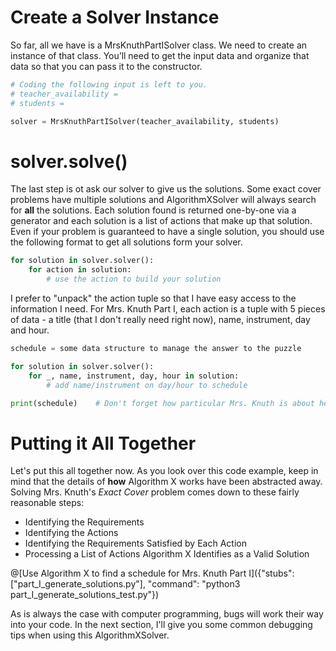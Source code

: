 # Create a Solver Instance

So far, all we have is a MrsKnuthPartISolver class. We need to create an instance of that class. You’ll need to get the input data and organize that data so that you can pass it to the constructor.

```python
# Coding the following input is left to you. 
# teacher_availability = 
# students =

solver = MrsKnuthPartISolver(teacher_availability, students)
```

# solver.solve()

The last step is ot ask our solver to give us the solutions. Some exact cover problems have multiple solutions and AlgorithmXSolver will always search for __all__ the solutions. Each solution found is returned one-by-one via a generator and each solution is a list of actions that make up that solution. Even if your problem is guaranteed to have a single solution, you should use the following format to get all solutions form your solver.

```python
for solution in solver.solver():
    for action in solution:
        # use the action to build your solution
```

I prefer to "unpack" the action tuple so that I have easy access to the information I need. For Mrs. Knuth Part I, each action is a tuple with 5 pieces of data - a title (that I don't really need right now), name, instrument, day and hour.

```python
schedule = some data structure to manage the answer to the puzzle

for solution in solver.solver():
    for _, name, instrument, day, hour in solution:
        # add name/instrument on day/hour to schedule

print(schedule)    # Don't forget how particular Mrs. Knuth is about her schedule formatting.
```

# Putting it All Together

Let's put this all together now. As you look over this code example, keep in mind that the details of __how__ Algorithm X works have been abstracted away. Solving Mrs. Knuth's _Exact Cover_ problem comes down to these fairly reasonable steps:

* Identifying the Requirements
* Identifying the Actions
* Identifying the Requirements Satisfied by Each Action
* Processing a List of Actions Algorithm X Identifies as a Valid Solution

@[Use Algorithm X to find a schedule for Mrs. Knuth Part I]({"stubs": ["part_I_generate_solutions.py"], "command": "python3 part_I_generate_solutions_test.py"})

As is always the case with computer programming, bugs will work their way into your code. In the next section, I'll give you some common debugging tips when using this AlgorithmXSolver.

